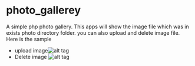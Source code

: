# photo_gallerey
A simple php photo gallery. This apps will show the image file which was in exists photo directory folder. you can also upload and delete image file. Here is the sample
 - upload image![alt tag](http://i.imgur.com/HaEGsHH.gif)
 - Delete image ![alt tag](http://i.imgur.com/i15RCL2.gif)
